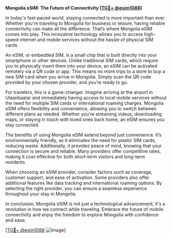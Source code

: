 **Mongolia eSIM: The Future of Connectivity [[TG💪+ @esim1088](https://t.me/s/esim1088)]**

In today's fast-paced world, staying connected is more important than ever. Whether you're traveling to Mongolia for business or leisure, having reliable connectivity can make all the difference. That’s where Mongolia eSIM comes into play. This innovative technology allows you to access high-speed internet and mobile services without the hassle of physical SIM cards.

An eSIM, or embedded SIM, is a small chip that is built directly into your smartphone or other devices. Unlike traditional SIM cards, which require you to physically insert them into your device, an eSIM can be activated remotely via a QR code or app. This means no more trips to a store to buy a new SIM card when you arrive in Mongolia. Simply scan the QR code provided by your chosen provider, and you’re ready to go.

For travelers, this is a game-changer. Imagine arriving at the airport in Ulaanbaatar and immediately having access to local mobile services without the need for multiple SIM cards or international roaming charges. Mongolia eSIM offers flexibility and convenience, allowing you to switch between different plans as needed. Whether you're streaming videos, downloading maps, or staying in touch with loved ones back home, an eSIM ensures you stay connected.

The benefits of using Mongolia eSIM extend beyond just convenience. It’s environmentally friendly, as it eliminates the need for plastic SIM cards, reducing waste. Additionally, it provides peace of mind, knowing that your connection is secure and reliable. Many providers offer competitive rates, making it cost-effective for both short-term visitors and long-term residents.

When choosing an eSIM provider, consider factors such as coverage, customer support, and ease of activation. Some providers also offer additional features like data tracking and international roaming options. By selecting the right provider, you can ensure a seamless experience throughout your stay in Mongolia.

In conclusion, Mongolia eSIM is not just a technological advancement; it's a revolution in how we connect while traveling. Embrace the future of mobile connectivity and enjoy the freedom to explore Mongolia with confidence and ease. 

[[TG💪+ @esim1088](https://t.me/s/esim1088) ![Image](https://i.postimg.cc/Y0z9fWf4/image.png)]